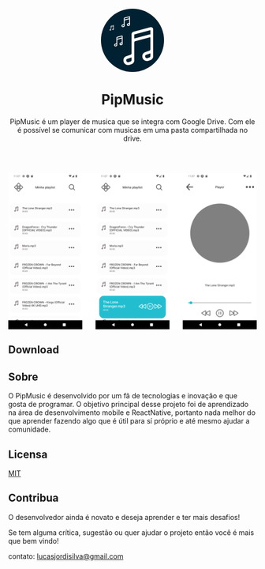 <p align="center" >
    
  <img style="border-radius:64px" src="./.github/readme/logo.png" align="center" width="128" />
  
    
</div>
<h1 align="center">
    PipMusic
</h1>

<p align="center">
  PipMusic é um player de musica que se integra com Google Drive. Com ele é possível se comunicar com musicas em uma pasta compartilhada no drive.
</p>
<div align="center">
  
</div>

<br>
<br>

<p align="center">
  <img src="./.github/readme/screens.png" align="center" />
</p>

## Download
<!-- Obtenha o app na página [releases](https://github.com/rajarsheechatterjee/LNReader/releases). -->

## Sobre

O PipMusic é desenvolvido por um fã de tecnologias e inovação e que gosta de programar. O objetivo principal desse projeto foi de aprendizado na área de desenvolvimento mobile e ReactNative, portanto nada melhor do que aprender fazendo algo que é útil para sí próprio e até mesmo ajudar a comunidade.



## Licensa
[MIT ](https://github.com/LucasJordi/jupiterln/LICENSE)


## Contribua
O desenvolvedor ainda é novato e deseja aprender e ter mais desafios!

Se tem alguma crítica, sugestão ou quer ajudar o projeto então você é mais que bem vindo!

contato: lucasjordisilva@gmail.com

